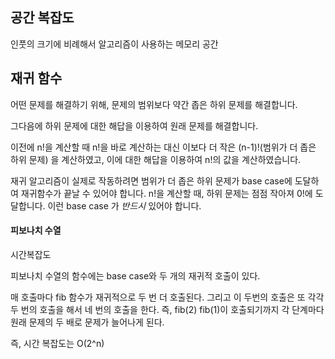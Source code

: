 ## 공간 복잡도

인풋의 크기에 비례해서 알고리즘이 사용하는 메모리 공간





## 재귀 함수

어떤 문제를 해결하기 위해, 문제의 범위보다 약간 좁은 하위 문제를 해결합니다. 

그다음에 하위 문제에 대한 해답을 이용하여 원래 문제를 해결합니다.



이전에 n!을 계산할 때 n!을 바로 계산하는 대신 이보다 더 작은 (n-1)!(범위가 더 좁은 하위 문제) 을 계산하였고, 이에 대한 해답을 이용하여 n!의 값을 계산하였습니다.

재귀 알고리즘이 실제로 작동하려면 범위가 더 좁은 하위 문제가 base case에 도달하여 재귀함수가 끝날 수 있어야 합니다. n!을 계산할 때, 하위 문제는 점점 작아져 0!에 도달합니다. 이런 base case 가 *반드시* 있어야 합니다.



#### 피보나치 수열

시간복잡도

피보나치 수열의 함수에는 base case와 두 개의 재귀적 호출이 있다. 

매 호출마다 fib 함수가 재귀적으로 두 번 더 호출된다. 그리고 이 두번의 호출은 또 각각 두 번의 호출을 해서 네 번의 호출을 한다. 즉, fib(2) fib(1)이 호출되기까지 각 단계마다 원래 문제의 두 배로 문제가 늘어나게 된다.

즉, 시간 복잡도는 O(2^n)